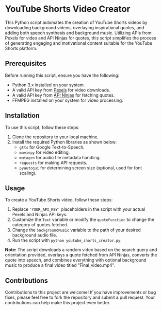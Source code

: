 # YouTube Shorts Video Creator

This Python script automates the creation of YouTube Shorts videos by downloading background videos, overlaying inspirational quotes, and adding both speech synthesis and background music. Utilizing APIs from Pexels for video and API Ninjas for quotes, this script simplifies the process of generating engaging and motivational content suitable for the YouTube Shorts platform.

## Prerequisites

Before running this script, ensure you have the following:

- Python 3.x installed on your system.
- A valid API key from [Pexels](https://www.pexels.com/api/) for video downloads.
- A valid API key from [API Ninjas](https://api-ninjas.com/) for fetching quotes.
- FFMPEG installed on your system for video processing.

## Installation

To use this script, follow these steps:

1. Clone the repository to your local machine.
2. Install the required Python libraries as shown below:
   - `gtts` for Google Text-to-Speech.
   - `moviepy` for video editing.
   - `mutagen` for audio file metadata handling.
   - `requests` for making API requests.
   - `pyautogui` for determining screen size (optional, used for font scaling).

## Usage

To create a YouTube Shorts video, follow these steps:

1. Replace `'YOUR_API_KEY'` placeholders in the script with your actual Pexels and Ninjas API keys.
2. Customize the `Text` variable or modify the `quoteFunction` to change the category of quotes fetched.
3. Change the `backgroundMusic` variable to the path of your desired background audio file.
4. Run the script with `python youtube_shorts_creator.py`.

**Note:** The script downloads a random video based on the search query and orientation provided, overlays a quote fetched from API Ninjas, converts the quote into speech, and combines everything with optional background music to produce a final video titled "Final_video.mp4".

## Contributions

Contributions to this project are welcome! If you have improvements or bug fixes, please feel free to fork the repository and submit a pull request. Your contributions can help make this project even better.


